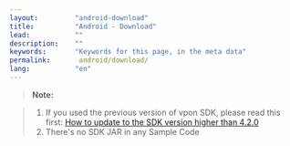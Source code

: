 ```yaml
---
layout:         "android-download"
title:          "Android - Download"
lead:           ""
description:    ""
keywords:       "Keywords for this page, in the meta data"
permalink:       android/download/
lang:           "en"
---
```

>**Note:**

>1. If you used the previous version of vpon SDK, please read this first: [How to update to the SDK version higher than 4.2.0]({{site.baseurl}}/android/latest-news/update-to-SDK4_2_x/)<br>
>2. There's no SDK JAR in any Sample Code
